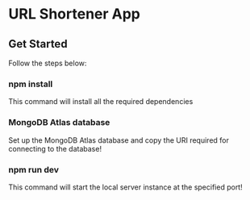 # URL Shortener App

## Get Started
Follow the steps below:
### npm install
This command will install all the required dependencies

### MongoDB Atlas database
Set up the MongoDB Atlas database and copy the URI required for connecting to the database!

### npm run dev
This command will start the local server instance at the specified port!
